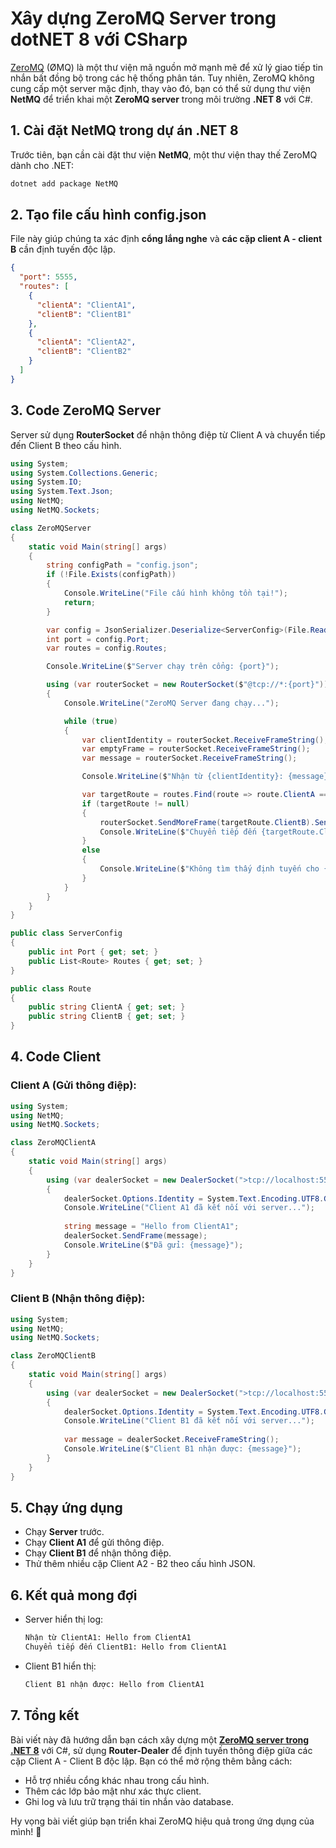 # Xây dựng ZeroMQ Server trong dotNET 8 với CSharp

[ZeroMQ](./) (ØMQ) là một thư viện mã nguồn mở mạnh mẽ để xử lý giao tiếp tin nhắn bất đồng bộ trong các hệ thống phân tán. Tuy nhiên, ZeroMQ không cung cấp một server mặc định, thay vào đó, bạn có thể sử dụng thư viện **NetMQ** để triển khai một **ZeroMQ server** trong môi trường **.NET 8** với C#.

## 1. Cài đặt NetMQ trong dự án .NET 8

Trước tiên, bạn cần cài đặt thư viện **NetMQ**, một thư viện thay thế ZeroMQ dành cho .NET:

```bash
dotnet add package NetMQ
```

## 2. Tạo file cấu hình **config.json**

File này giúp chúng ta xác định **cổng lắng nghe** và **các cặp client A - client B** cần định tuyến độc lập.

```json
{
  "port": 5555,
  "routes": [
    {
      "clientA": "ClientA1",
      "clientB": "ClientB1"
    },
    {
      "clientA": "ClientA2",
      "clientB": "ClientB2"
    }
  ]
}
```

## 3. Code ZeroMQ Server

Server sử dụng **RouterSocket** để nhận thông điệp từ Client A và chuyển tiếp đến Client B theo cấu hình.

```csharp
using System;
using System.Collections.Generic;
using System.IO;
using System.Text.Json;
using NetMQ;
using NetMQ.Sockets;

class ZeroMQServer
{
    static void Main(string[] args)
    {
        string configPath = "config.json";
        if (!File.Exists(configPath))
        {
            Console.WriteLine("File cấu hình không tồn tại!");
            return;
        }

        var config = JsonSerializer.Deserialize<ServerConfig>(File.ReadAllText(configPath));
        int port = config.Port;
        var routes = config.Routes;

        Console.WriteLine($"Server chạy trên cổng: {port}");

        using (var routerSocket = new RouterSocket($"@tcp://*:{port}"))
        {
            Console.WriteLine("ZeroMQ Server đang chạy...");

            while (true)
            {
                var clientIdentity = routerSocket.ReceiveFrameString();
                var emptyFrame = routerSocket.ReceiveFrameString();
                var message = routerSocket.ReceiveFrameString();

                Console.WriteLine($"Nhận từ {clientIdentity}: {message}");

                var targetRoute = routes.Find(route => route.ClientA == clientIdentity);
                if (targetRoute != null)
                {
                    routerSocket.SendMoreFrame(targetRoute.ClientB).SendMoreFrame("").SendFrame(message);
                    Console.WriteLine($"Chuyển tiếp đến {targetRoute.ClientB}: {message}");
                }
                else
                {
                    Console.WriteLine($"Không tìm thấy định tuyến cho {clientIdentity}!");
                }
            }
        }
    }
}

public class ServerConfig
{
    public int Port { get; set; }
    public List<Route> Routes { get; set; }
}

public class Route
{
    public string ClientA { get; set; }
    public string ClientB { get; set; }
}
```

## 4. Code Client

### Client A (Gửi thông điệp):

```csharp
using System;
using NetMQ;
using NetMQ.Sockets;

class ZeroMQClientA
{
    static void Main(string[] args)
    {
        using (var dealerSocket = new DealerSocket(">tcp://localhost:5555"))
        {
            dealerSocket.Options.Identity = System.Text.Encoding.UTF8.GetBytes("ClientA1");
            Console.WriteLine("Client A1 đã kết nối với server...");
            
            string message = "Hello from ClientA1";
            dealerSocket.SendFrame(message);
            Console.WriteLine($"Đã gửi: {message}");
        }
    }
}
```

### Client B (Nhận thông điệp):

```csharp
using System;
using NetMQ;
using NetMQ.Sockets;

class ZeroMQClientB
{
    static void Main(string[] args)
    {
        using (var dealerSocket = new DealerSocket(">tcp://localhost:5555"))
        {
            dealerSocket.Options.Identity = System.Text.Encoding.UTF8.GetBytes("ClientB1");
            Console.WriteLine("Client B1 đã kết nối với server...");
            
            var message = dealerSocket.ReceiveFrameString();
            Console.WriteLine($"Client B1 nhận được: {message}");
        }
    }
}
```

## 5. Chạy ứng dụng

* Chạy **Server** trước.
* Chạy **Client A1** để gửi thông điệp.
* Chạy **Client B1** để nhận thông điệp.
* Thử thêm nhiều cặp Client A2 - B2 theo cấu hình JSON.

## 6. Kết quả mong đợi

*   Server hiển thị log:

    ```bash
    Nhận từ ClientA1: Hello from ClientA1
    Chuyển tiếp đến ClientB1: Hello from ClientA1
    ```
*   Client B1 hiển thị:

    ```bash
    Client B1 nhận được: Hello from ClientA1
    ```

## 7. Tổng kết

Bài viết này đã hướng dẫn bạn cách xây dựng một [**ZeroMQ server trong .NET 8**](xay-dung-zeromq-server-trong-dotnet-8-voi-csharp.md) với C#, sử dụng **Router-Dealer** để định tuyến thông điệp giữa các cặp Client A - Client B độc lập. Bạn có thể mở rộng thêm bằng cách:

* Hỗ trợ nhiều cổng khác nhau trong cấu hình.
* Thêm các lớp bảo mật như xác thực client.
* Ghi log và lưu trữ trạng thái tin nhắn vào database.

Hy vọng bài viết giúp bạn triển khai ZeroMQ hiệu quả trong ứng dụng của mình! 🚀
